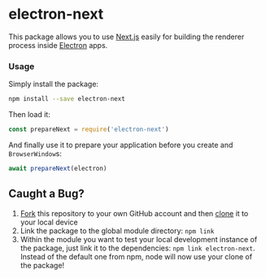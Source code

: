 # electron-next

This package allows you to use [Next.js](https://github.com/zeit/next.js) easily for building the renderer process inside [Electron](https://electron.atom.io) apps.

### Usage

Simply install the package:

```bash
npm install --save electron-next
```

Then load it:

```js
const prepareNext = require('electron-next')
```

And finally use it to prepare your application before you create and `BrowserWindow`s:

```js
await prepareNext(electron)
```

## Caught a Bug?

1. [Fork](https://help.github.com/articles/fork-a-repo/) this repository to your own GitHub account and then [clone](https://help.github.com/articles/cloning-a-repository/) it to your local device
2. Link the package to the global module directory: `npm link`
3. Within the module you want to test your local development instance of the package, just link it to the dependencies: `npm link electron-next`. Instead of the default one from npm, node will now use your clone of the package!

